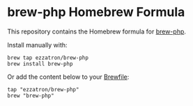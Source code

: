 # brew-php Homebrew Formula

This repository contains the Homebrew formula for [brew-php].

Install manually with:

    brew tap ezzatron/brew-php
    brew install brew-php

Or add the content below to your [Brewfile]:

    tap "ezzatron/brew-php"
    brew "brew-php"

[brew-php]: https://github.com/ezzatron/brew-php
[brewfile]: https://github.com/Homebrew/homebrew-bundle
